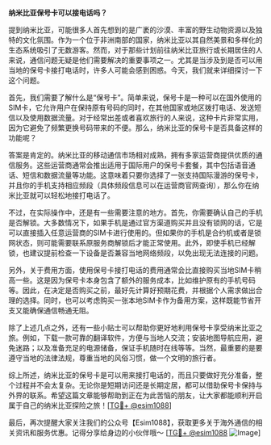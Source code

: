 **纳米比亚保号卡可以接电话吗？**

提到纳米比亚，可能很多人首先想到的是广袤的沙漠、丰富的野生动物资源以及独特的文化氛围。作为一个位于非洲南部的国家，纳米比亚以其自然美景和多样化的生态系统吸引了无数游客。然而，对于那些计划前往纳米比亚旅行或长期居住的人来说，通信问题无疑是他们需要解决的重要事项之一。尤其是当涉及到是否可以用当地的保号卡接打电话时，许多人可能会感到困惑。今天，我们就来详细探讨一下这个问题。

首先，我们需要了解什么是“保号卡”。简单来说，保号卡是一种可以在国外使用的SIM卡，它允许用户在保持原有号码的同时，在其他国家或地区拨打电话、发送短信以及使用数据流量。对于经常出差或者喜欢旅行的人来说，这种卡片非常实用，因为它避免了频繁更换号码带来的不便。那么，纳米比亚的保号卡是否具备这样的功能呢？

答案是肯定的。纳米比亚的移动通信市场相对成熟，拥有多家运营商提供优质的通信服务。这些运营商通常会推出适用于国际用户的保号卡套餐，其中包括语音通话、短信和数据流量等功能。这意味着只要你选择了一张支持国际漫游的保号卡，并且你的手机支持相应频段（具体频段信息可以在运营商官网查询），那么你在纳米比亚就可以轻松地接打电话了。

不过，在实际操作中，还是有一些需要注意的地方。首先，你需要确认自己的手机是否解锁。大多数情况下，如果手机是通过官方渠道购买并且没有锁网的话，它是可以直接插入任意运营商的SIM卡进行使用的。但如果你的手机是合约机或者是锁网状态，则可能需要联系原服务商解锁后才能正常使用。此外，即使手机已经解锁，也建议提前检查一下设备是否兼容当地网络频段，以免出现无法连接的问题。

另外，关于费用方面，使用保号卡接打电话的费用通常会比直接购买当地SIM卡稍高一些。这是因为保号卡本身包含了额外的服务成本，比如维护原有的手机号码等。因此，在决定是否购买之前，最好先计算好预期花费，并根据个人需求做出合理的选择。同时，也可以考虑购买一张本地SIM卡作为备用方案，这样既能节省开支又能确保通信畅通无阻。

除了上述几点之外，还有一些小贴士可以帮助你更好地利用保号卡享受纳米比亚之旅。例如，下载一款可靠的翻译软件，方便与当地人交流；安装地图导航应用，避免迷路；以及准备充足的电源储备，保证手机随时在线等等。当然，最重要的是要遵守当地的法律法规，尊重当地的风俗习惯，做一个文明的旅行者。

综上所述，纳米比亚的保号卡是可以用来接打电话的，而且只要做好充分准备，整个过程并不会太复杂。无论你是短期访问还是长期定居，都可以借助保号卡保持与外界的联系。希望这篇文章能够帮助到正在为此苦恼的朋友，让大家都能顺利开启属于自己的纳米比亚探险之旅！[[TG💪+ @esim1088](https://t.me/s/esim1088)]

最后，再次提醒大家关注我们的公众号【Esim1088】，获取更多关于海外通信的相关资讯和服务优惠。记得分享给身边的小伙伴哦～ [[TG💪+ @esim1088](https://t.me/s/esim1088) ![Image](https://i.postimg.cc/4NQfJmqS/Snipaste-2025-05-13-00-14-12.png)]